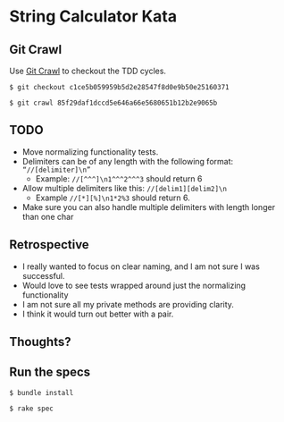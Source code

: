 # String Calculator Kata

## Git Crawl
  Use [Git Crawl](https://github.com/magnusstahre/git-stuff) to checkout the TDD cycles.

  `$ git checkout c1ce5b059959b5d2e28547f8d0e9b50e25160371`

  `$ git crawl 85f29daf1dccd5e646a66e5680651b12b2e9065b`

## TODO
  - Move normalizing functionality tests.
  - Delimiters can be of any length with the following format: `“//[delimiter]\n” `
    - Example: `//[^^^]\n1^^^2^^^3` should return 6
  - Allow multiple delimiters like this: ``//[delim1][delim2]\n``
    - Example ``//[*][%]\n1*2%3`` should return 6.
  - Make sure you can also handle multiple delimiters with length longer than one char

## Retrospective
  - I really wanted to focus on clear naming, and I am not sure I was successful.
  - Would love to see tests wrapped around just the normalizing functionality
  - I am not sure all my private methods are providing clarity.
  - I think it would turn out better with a pair.

## Thoughts?

## Run the specs

  `$ bundle install`

  `$ rake spec`
